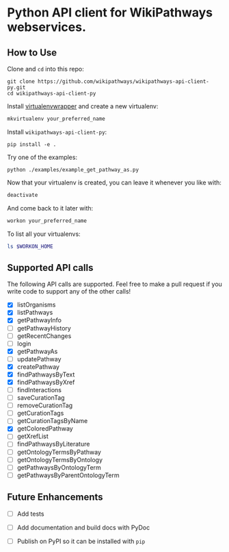 # Python API client for WikiPathways webservices.

## How to Use

Clone and `cd` into this repo:

```
git clone https://github.com/wikipathways/wikipathways-api-client-py.git
cd wikipathways-api-client-py
```

Install [virtualenvwrapper](https://virtualenvwrapper.readthedocs.org/en/latest/install.html) and create a new virtualenv:

```bash
mkvirtualenv your_preferred_name
```

Install `wikipathways-api-client-py`:

```
pip install -e .
```

Try one of the examples:

```
python ./examples/example_get_pathway_as.py
```

Now that your virtualenv is created, you can leave it whenever you like with:

```bash
deactivate
```

And come back to it later with:

```bash
workon your_preferred_name
```

To list all your virtualenvs:

```bash
ls $WORKON_HOME
```

## Supported API calls

The following API calls are supported. Feel free to make a pull request if
you write code to support any of the other calls!

- [x] listOrganisms
- [x] listPathways
- [x] getPathwayInfo
- [ ] getPathwayHistory
- [ ] getRecentChanges
- [ ] login
- [x] getPathwayAs
- [ ] updatePathway
- [x] createPathway
- [x] findPathwaysByText
- [x] findPathwaysByXref
- [ ] findInteractions
- [ ] saveCurationTag
- [ ] removeCurationTag
- [ ] getCurationTags
- [ ] getCurationTagsByName
- [x] getColoredPathway
- [ ] getXrefList
- [ ] findPathwaysByLiterature
- [ ] getOntologyTermsByPathway
- [ ] getOntologyTermsByOntology
- [ ] getPathwaysByOntologyTerm
- [ ] getPathwaysByParentOntologyTerm

## Future Enhancements
- [ ] Add tests
- [ ] Add documentation and build docs with PyDoc
- [ ] Publish on PyPI so it can be installed with ```pip```

